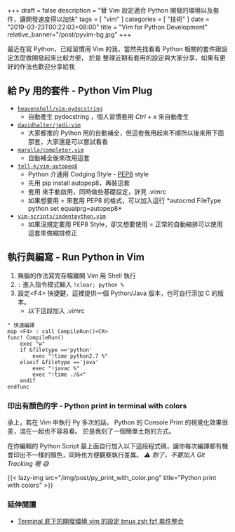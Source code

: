 +++
draft = false
description = "替 Vim 設定適合 Python 開發的環境以及套件，讓開發速度得以加快"
tags = [ "vim" ]
categories = [ "技術" ]
date = "2019-03-23T00:22:03+08:00"
title = "Vim for Python Development"
relative_banner="/post/pyvim-bg.jpg"
+++

最近在寫 Python，已經習慣用 Vim 的我，當然先找看看 Python 相關的套件跟設定怎麼做開發起來比較方便，
於是 整理近期有套用的設定與大家分享，如果有更好的作法也歡迎分享給我
<!--more-->

## 給 Py 用的套件 - Python Vim Plug
- [`heavenshell/vim-pydocstring`](https://github.com/heavenshell/vim-pydocstring)
    - 自動產生 pydocstring ，個人習慣套用 *Ctrl + x* 來自動產生
- [`davidhalter/jedi-vim`](https://github.com/davidhalter/jedi-vim)
    - 大家都推的 Python 用的自動補全，但這套我用起來不順所以後來用下面那套，大家還是可以嘗試看看
- [`maralla/completor.vim`](https://github.com/maralla/completor.vim)
    - 自動補全後來改用這套
- [`tell-k/vim-autopep8`](https://github.com/tell-k/vim-autopep8)
    - Python 介通用 Codging Style - [PEP8](https://www.python.org/dev/peps/pep-0008/) style
    - 先用 pip install autopep8，再裝這套
    - 套用 <F8> 來手動啟用，同時做些基礎設定，詳見 .vimrc
    - 如果想要用 = 來套用 PEP8 的格式，可以加入這行 *autocmd FileType python set equalprg=autopep8\*
- [`vim-scripts/indentpython.vim`](https://github.com/vim-scripts/indentpython.vim)
    - 如果沒規定要用 PEP8 Style，卻又想要使用 = 正常的自動縮排可以使用這套來做縮排修正

## 執行與編寫 - Run Python in Vim
1. 無腦的作法寫完存檔離開 Vim 用 Shell 執行
2. `:` 進入指令模式輸入 `!clear; python %`
3. 設定\<F4\> 快捷鍵，這裡提供一個 Python/Java 版本，也可自行添加 C 的版本。
    - 以下這段加入 .vimrc

```
" 快速編譯
map <F4> : call CompileRun()<CR>
func! CompileRun()
    exec "w"
    if &filetype =='python'
        exec "!time python2.7 %"
    elseif &filetype =='java'
        exec "!javac %"
        exec "!time ./&<"
    endif
endfunc
```

### 印出有顏色的字 - Python print in terminal with colors
承上，若在 Vim 中執行 Py 多次的話， Python 的 Console Print 的視覺化效果很差，混在一起也不容易看。 於是我刻了一個簡單土炮的方式。

在你編輯的 Python Script 最上面自行加入以下這段程式碼，讓你每次編譯都有機會印出不一樣的顏色，同時也方便觀察執行差異。
_⚠️   對了，不要加入 Git Tracking 喔 😅_

<script src="https://gist.github.com/kylinfish/a43b730f43a780c64a29357ef6c41269.js"></script>

{{< lazy-img src="/img/post/py_print_with_color.png" title="Python print with colors" >}}



### <span class="text-success">__延伸閱讀__</span>

- [Terminal 底下的開發環境 vim 的設定 tmux zsh fzf 套件整合](/unix-like-develop-env/)
